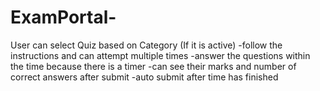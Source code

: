 # ExamPortal-
User can select Quiz based on Category (If it is active) -follow the instructions and can attempt multiple times -answer the questions within the time because there is a timer -can see their marks and number of correct answers after submit -auto submit after time has finished
